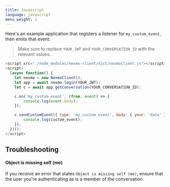 ```yaml
---
title: Javascript
language: javascript
menu_weight: 1
---
```


Here's an example application that registers a listener for `my_custom_event`, then emits that event:

> Make sure to replace `YOUR_JWT` and `YOUR_CONVERSATION_ID` with the relevant values.

```javascript
<script src="./node_modules/nexmo-client/dist/nexmoClient.js"></script>
<script>
  (async function() {
    let nexmo = new NexmoClient();
    let app = await nexmo.login(YOUR_JWT);
    let c = await app.getConversation(YOUR_CONVERSATION_ID);

    c.on('my_custom_event', (from, event) => {
        console.log(event.body);
    });

    c.sendCustomEvent({ type: 'my_custom_event', body: { your: 'data' }}).then((custom_event) => {
        console.log(custom_event);
    });
  })();
</script>
```

## Troubleshooting
<div class="Vlt-callout Vlt-callout--warning">
	<i></i>
	<div class="Vlt-callout__content">
		<h4>Object is missing self (me)</h4>
		<p>If you receive an error that states <code>Object is missing self (me)</code>, ensure that the user you're authenticating as is a member of the conversation</p>
	</div>
</div>

